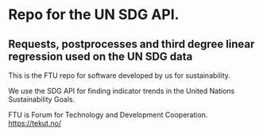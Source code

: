 # Repo for the UN SDG API.
## Requests, postprocesses and third degree linear regression used on the UN SDG data

This is the FTU repo for software developed by us for sustainability.

We use the SDG API for finding indicator trends in the United Nations Sustainability Goals.

FTU is Forum for Technology and Development Cooperation. https://tekut.no/
